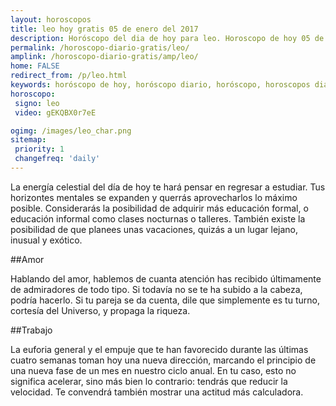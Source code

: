 ```yaml
---
layout: horoscopos
title: leo hoy gratis 05 de enero del 2017 
description: Horóscopo del dia de hoy para leo. Horoscopo de hoy 05 de enero del 2017. Las predicciones de amor, trabajo, vida personal gratis.
permalink: /horoscopo-diario-gratis/leo/
amplink: /horoscopo-diario-gratis/amp/leo/
home: FALSE
redirect_from: /p/leo.html
keywords: horóscopo de hoy, horóscopo diario, horóscopo, horoscopos diarios gratis del dia de hoy, horóscopo diario gratis,horóscopo 2017, horóscopo esperanza gracia, horoscopo leo hoy, horoscop, horóscopos gratis, horoscopo leo, horoscopo leo 2017, Tarot, Astrologia, Zodíaco, leo, horoscopo gratis
horoscopo:
 signo: leo
 video: gEKQBX0r7eE

ogimg: /images/leo_char.png
sitemap:
 priority: 1
 changefreq: 'daily'
---
```



La energía celestial del día de hoy te hará pensar en regresar a estudiar. Tus horizontes mentales se expanden y querrás aprovecharlos lo máximo posible. Considerarás la posibilidad de adquirir más educación formal, o educación informal como clases nocturnas o talleres. También existe la posibilidad de que planees unas vacaciones, quizás a un lugar lejano, inusual y exótico.

##Amor

Hablando del amor, hablemos de cuanta atención has recibido últimamente de admiradores de todo tipo. Si todavía no se te ha subido a la cabeza, podría hacerlo. Si tu pareja se da cuenta, dile que simplemente es tu turno, cortesía del Universo, y propaga la riqueza.

##Trabajo

La euforia general y el empuje que te han favorecido durante las últimas cuatro semanas toman hoy una nueva dirección, marcando el principio de una nueva fase de un mes en nuestro ciclo anual. En tu caso, esto no significa acelerar, sino más bien lo contrario: tendrás que reducir la velocidad. Te convendrá también mostrar una actitud más calculadora.